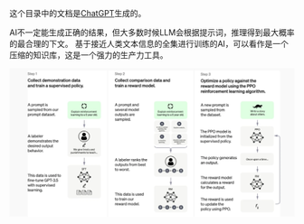 这个目录中的文档是[ChatGPT](https://openai.com/index/chatgpt/)生成的。

AI不一定能生成正确的结果，但大多数时候LLM会根据提示词，推理得到最大概率的最合理的下文。
基于接近人类文本信息的全集进行训练的AI，可以看作是一个压缩的知识库，这是一个强力的生产力工具。

![img.png](../Pictures/chatGPT.png)
